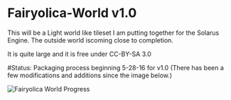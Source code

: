# Fairyolica-World v1.0
This will be a Light world like tileset I am putting together for the Solarus Engine. The outside world iscoming close to completion.  

It is quite large and it is free under CC-BY-SA 3.0

#Status: Packaging process beginning 5-28-16 for v1.0 
(There has been a few modifications and additions since the image below.)

![Fairyolica World Progress](http://s33.postimg.org/ppeem5l8v/Fairyolica_World.png)

